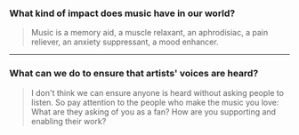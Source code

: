 ### What kind of impact does music have in our world?

>Music is a memory aid, a muscle relaxant, an aphrodisiac, a pain reliever, an anxiety suppressant, a mood enhancer.

***

### What can we do to ensure that artists' voices are heard?

>I don't think we can ensure anyone is heard without asking people to listen. So pay attention to the people who make the music you love: What are they asking of you as a fan? How are you supporting and enabling their work?
